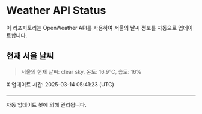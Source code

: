 
# Weather API Status

이 리포지토리는 OpenWeather API를 사용하여 서울의 날씨 정보를 자동으로 업데이트합니다.

## 현재 서울 날씨
> 서울의 현재 날씨: clear sky, 온도: 16.9°C, 습도: 16%

⏳ 업데이트 시간: 2025-03-14 05:41:23 (UTC)

---
자동 업데이트 봇에 의해 관리됩니다.
